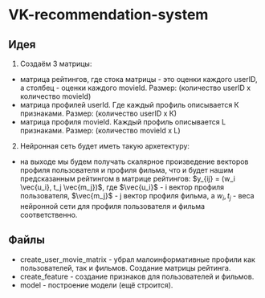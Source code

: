 # VK-recommendation-system

## Идея

1. Создаём 3 матрицы: 
- матрица рейтингов, где стока матрицы - это оценки каждого userID, а столбец - оценки каждого movieId. Размер: (количество userID х количество movieId)
- матрица профилей userId. Где каждый профиль описывается К признаками. Размер: (количество userID х К)
- матрица профиля movieId. Каждый профиль описывается L признаками. Размер: (количество movieId x L)

2. Нейронная сеть будет иметь такую архетектуру: 
- на выходе мы будем получать скалярное произведение векторов профиля пользователя и профиля фильма, что и будет нашим предсказанным рейтингом в матрице рейтингов: $y_{ij} = (w_i \vec{u_i}, t_j \vec{m_j})$, где 
$\vec{u_i}$ - i вектор профиля пользователя,  $\vec{m_j}$ - j вектор профиля фильма, а $w_i, t_j$ - веса нейронной сети для профиля пользователя и фильма соответственно.  

## Файлы
- create_user_movie_matrix - убрал малоинформативные профили как пользователей, так и фильмов. Создание матрицы рейтинга.
- create_feature - создание признаков для пользователей и фильмов. 
- model - построение модели (ещё строится). 
